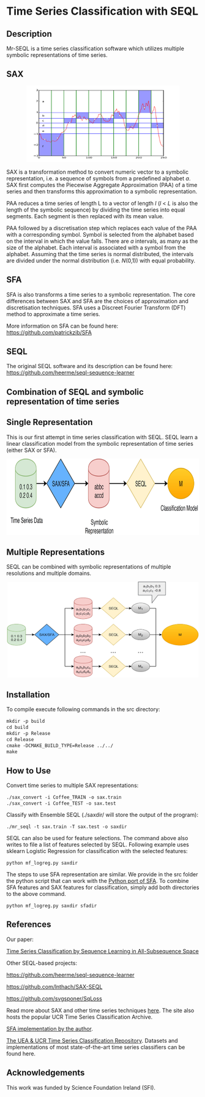 # Time Series Classification with SEQL

## Description

Mr-SEQL is a time series classification software which utilizes multiple symbolic representations of time series.



## SAX

<p align="center">
<img src="figs/sax_demo.png" width="400" height="200" />
</p>

SAX is a transformation method to convert numeric vector to a symbolic representation, i.e. a sequence of symbols from a predefined alphabet *a*. SAX first computes the Piecewise Aggregate Approximation (PAA) of a time series and then transforms this approximation to a symbolic representation.

PAA reduces a time series of length L to a vector of length *l* (*l* < *L* is also the length of the symbolic sequence) by dividing the time series into equal segments. Each segment is then replaced with its mean value.

PAA followed by a discretisation step which replaces each value of the PAA with a corresponding symbol. Symbol is selected from the alphabet based on the interval in which the value falls. There are *a* intervals, as many as the size of the alphabet. Each interval is associated with a symbol from the alphabet. Assuming that the time series is normal distributed, the intervals are divided under the normal distribution (i.e. *N*(0,1)) with equal probability.

## SFA

SFA is also transforms a time series to a symbolic representation. The core differences between SAX and SFA are the choices of approximation and discretisation techniques. SFA uses a Discreet Fourier Transform (DFT) method to approximate a time series.

More information on SFA can be found here: https://github.com/patrickzib/SFA


## SEQL

The original SEQL software and its description can be found here: https://github.com/heerme/seql-sequence-learner

## Combination of SEQL and symbolic representation of time series

## Single Representation

This is our first attempt in time series classification with SEQL. SEQL learn a linear classification model from the symbolic representation of time series (either SAX or SFA).

<p align="center">
<img src="figs/sgseql.jpg" width="800" height="200" />
</p>

## Multiple Representations

SEQL can be combined with symbolic representations of multiple resolutions and multiple domains.

<p align="center">
<img src="figs/mrseql.jpg" width="500" height="250" />
</p>

## Installation

To compile execute following commands in the src directory:

```
mkdir -p build
cd build
mkdir -p Release
cd Release
cmake -DCMAKE_BUILD_TYPE=Release ../../
make
```


## How to Use


Convert time series to multiple SAX representations:

```
./sax_convert -i Coffee_TRAIN -o sax.train
./sax_convert -i Coffee_TEST -o sax.test
```

Classify with Ensemble SEQL (./saxdir/ will store the output of the program):

```
./mr_seql -t sax.train -T sax.test -o saxdir
```

SEQL can also be used for feature selections. The command above also writes to file a list of features selected by SEQL. Following example uses sklearn Logistic Regression for classification with the selected features:

```
python mf_logreg.py saxdir
```
The steps to use SFA representation are similar. We provide in the src folder the python script that can work with the [Python port of SFA](https://github.com/sharford5/SFA_Python). To combine SFA features and SAX features for classification, simply add both directories to the above command.

```
python mf_logreg.py saxdir sfadir
```

## References

Our paper:

[Time Series Classification by Sequence Learning in All-Subsequence Space](https://ieeexplore.ieee.org/document/7930038/)

Other SEQL-based projects:

https://github.com/heerme/seql-sequence-learner

https://github.com/lnthach/SAX-SEQL

https://github.com/svgsponer/SqLoss

Read more about SAX and other time series techniques [here](http://www.cs.ucr.edu/~eamonn/). The site also hosts the popular UCR Time Series Classification Archive.

[SFA implementation by the author](https://github.com/patrickzib/SFA).

[The UEA & UCR Time Series Classification Repository](http://timeseriesclassification.com). Datasets and implementations of most state-of-the-art time series classifiers can be found here.

## Acknowledgements

This work was funded by Science Foundation Ireland (SFI).
